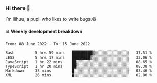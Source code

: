 ### Hi there 👋
I’m liihuu, a pupil who likes to write bugs.😄


#### 📊 Weekly development breakdown
<!--START_SECTION:waka-->

```text
From: 08 June 2022 - To: 15 June 2022

Bash         5 hrs 59 mins   █████████▒░░░░░░░░░░░░░░░   37.51 %
LESS         5 hrs 17 mins   ████████▒░░░░░░░░░░░░░░░░   33.06 %
JavaScript   1 hr 22 mins    ██░░░░░░░░░░░░░░░░░░░░░░░   08.65 %
TypeScript   1 hr 20 mins    ██░░░░░░░░░░░░░░░░░░░░░░░   08.38 %
Markdown     33 mins         █░░░░░░░░░░░░░░░░░░░░░░░░   03.46 %
XML          26 mins         ▓░░░░░░░░░░░░░░░░░░░░░░░░   02.80 %
```

<!--END_SECTION:waka-->

<!--
**liihuu/liihuu** is a ✨ _special_ ✨ repository because its `README.md` (this file) appears on your GitHub profile.

Here are some ideas to get you started:

- 🔭 I’m currently working on ...
- 🌱 I’m currently learning ...
- 👯 I’m looking to collaborate on ...
- 🤔 I’m looking for help with ...
- 💬 Ask me about ...
- 📫 How to reach me: ...
- 😄 Pronouns: ...
- ⚡ Fun fact: ...
-->
